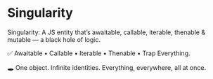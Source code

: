 # Singularity
Singularity: A JS entity that’s awaitable, callable, iterable, thenable &amp; mutable — a black hole of logic. 

✅ Awaitable • Callable • Iterable • Thenable • Trap Everything.

🕳️ One object. Infinite identities. Everything, everywhere, all at once.
